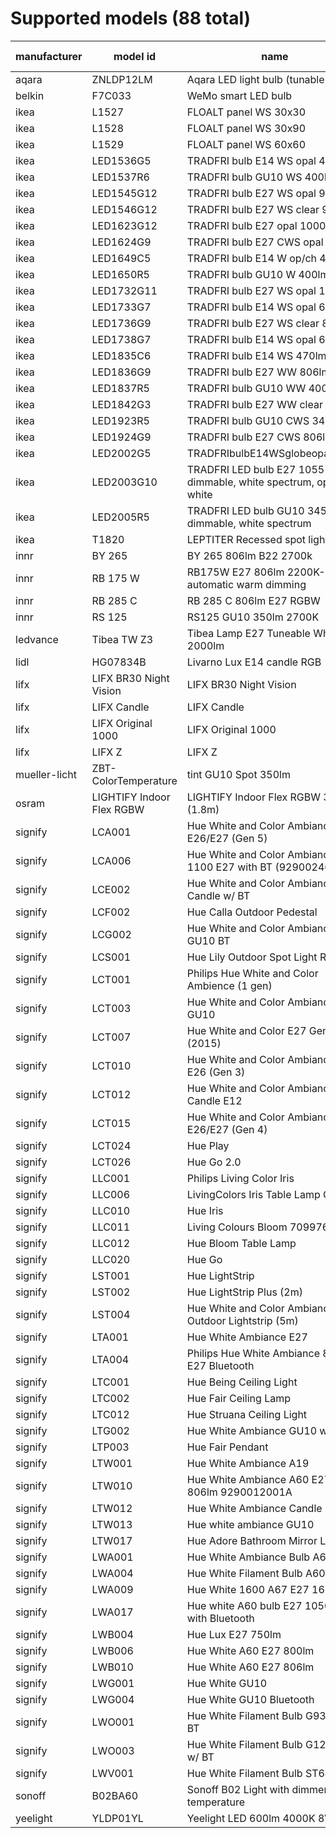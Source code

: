 # Supported models (88 total)
|manufacturer |        model id         |                                name                                 |calculation modes| color modes |
|-------------|-------------------------|---------------------------------------------------------------------|-----------------|-------------|
|aqara        |ZNLDP12LM                |Aqara LED light bulb (tunable white)                                 |lut              |color_temp   |
|belkin       |F7C033                   |WeMo smart LED bulb                                                  |lut              |brightness   |
|ikea         |L1527                    |FLOALT panel WS 30x30                                                |lut              |color_temp   |
|ikea         |L1528                    |FLOALT panel WS 30x90                                                |lut              |color_temp   |
|ikea         |L1529                    |FLOALT panel WS 60x60                                                |lut              |color_temp   |
|ikea         |LED1536G5                |TRADFRI bulb E14 WS opal 400lm                                       |lut              |color_temp   |
|ikea         |LED1537R6                |TRADFRI bulb GU10 WS 400lm                                           |lut              |color_temp   |
|ikea         |LED1545G12               |TRADFRI bulb E27 WS opal 980lm                                       |lut              |color_temp   |
|ikea         |LED1546G12               |TRADFRI bulb E27 WS clear 950lm                                      |lut              |color_temp   |
|ikea         |LED1623G12               |TRADFRI bulb E27 opal 1000lm                                         |lut              |brightness   |
|ikea         |LED1624G9                |TRADFRI bulb E27 CWS opal 600lm                                      |lut              |color_temp,hs|
|ikea         |LED1649C5                |TRADFRI bulb E14 W op/ch 400lm                                       |lut              |brightness   |
|ikea         |LED1650R5                |TRADFRI bulb GU10 W 400lm                                            |lut              |brightness   |
|ikea         |LED1732G11               |TRADFRI bulb E27 WS opal 1000lm                                      |lut              |color_temp   |
|ikea         |LED1733G7                |TRADFRI bulb E14 WS opal 600lm                                       |lut              |color_temp   |
|ikea         |LED1736G9                |TRADFRI bulb E27 WS clear 806lm                                      |lut              |color_temp   |
|ikea         |LED1738G7                |TRADFRI bulb E14 WS opal 600lm                                       |lut              |color_temp   |
|ikea         |LED1835C6                |TRADFRI bulb E14 WS 470lm                                            |lut              |color_temp   |
|ikea         |LED1836G9                |TRADFRI bulb E27 WW 806lm                                            |lut              |brightness   |
|ikea         |LED1837R5                |TRADFRI bulb GU10 WW 400lm                                           |lut              |brightness   |
|ikea         |LED1842G3                |TRADFRI bulb E27 WW clear 250lm                                      |lut              |brightness   |
|ikea         |LED1923R5                |TRADFRI bulb GU10 CWS 345lm                                          |lut              |color_temp,hs|
|ikea         |LED1924G9                |TRADFRI bulb E27 CWS 806lm                                           |lut              |color_temp,hs|
|ikea         |LED2002G5                |TRADFRIbulbE14WSglobeopal470lm                                       |lut              |color_temp   |
|ikea         |LED2003G10               |TRADFRI LED bulb E27 1055 lumen, dimmable, white spectrum, opal white|lut              |color_temp   |
|ikea         |LED2005R5                |TRADFRI LED bulb GU10 345 lumen, dimmable, white spectrum            |lut              |color_temp   |
|ikea         |T1820                    |LEPTITER Recessed spot light                                         |lut              |color_temp   |
|innr         |BY 265                   |BY 265 806lm B22 2700k                                               |lut              |brightness   |
|innr         |RB 175 W                 |RB175W E27 806lm 2200K-2700K automatic warm dimming                  |lut              |brightness   |
|innr         |RB 285 C                 |RB 285 C 806lm E27 RGBW                                              |lut              |color_temp,hs|
|innr         |RS 125                   |RS125 GU10 350lm 2700K                                               |lut              |brightness   |
|ledvance     |Tibea TW Z3              |Tibea Lamp E27 Tuneable White 2000lm                                 |lut              |color_temp   |
|lidl         |HG07834B                 |Livarno Lux E14 candle RGB                                           |lut              |color_temp,hs|
|lifx         |LIFX BR30 Night Vision   |LIFX BR30 Night Vision                                               |lut              |color_temp,hs|
|lifx         |LIFX Candle              |LIFX Candle                                                          |lut              |color_temp,hs|
|lifx         |LIFX Original 1000       |LIFX Original 1000                                                   |lut              |color_temp,hs|
|lifx         |LIFX Z                   |LIFX Z                                                               |lut              |color_temp,hs|
|mueller-licht|ZBT-ColorTemperature     |tint GU10 Spot 350lm                                                 |lut              |color_temp   |
|osram        |LIGHTIFY Indoor Flex RGBW|LIGHTIFY Indoor Flex RGBW 3P (1.8m)                                  |lut              |color_temp,hs|
|signify      |LCA001                   |Hue White and Color Ambiance A19 E26/E27 (Gen 5)                     |lut              |color_temp,hs|
|signify      |LCA006                   |Hue White and Color Ambiance 1100 E27 with BT (9290024688)           |lut              |color_temp,hs|
|signify      |LCE002                   |Hue White and Color Ambiance E14 Candle w/ BT                        |lut              |color_temp,hs|
|signify      |LCF002                   |Hue Calla Outdoor Pedestal                                           |lut              |color_temp,hs|
|signify      |LCG002                   |Hue White and Color Ambiance GU10 BT                                 |lut              |color_temp,hs|
|signify      |LCS001                   |Hue Lily Outdoor Spot Light RGBCCT                                   |lut              |color_temp,hs|
|signify      |LCT001                   |Philips Hue White and Color Ambience (1 gen)                         |lut              |color_temp,hs|
|signify      |LCT003                   |Hue White and Color Ambiance Spot GU10                               |lut              |color_temp,hs|
|signify      |LCT007                   |Hue White and Color E27 Gen2 (2015)                                  |lut              |color_temp,hs|
|signify      |LCT010                   |Hue White and Color Ambiance A19 E26 (Gen 3)                         |lut              |color_temp,hs|
|signify      |LCT012                   |Hue White and Color Ambiance Candle E12                              |lut              |color_temp,hs|
|signify      |LCT015                   |Hue White and Color Ambiance A19 E26/E27 (Gen 4)                     |lut              |color_temp,hs|
|signify      |LCT024                   |Hue Play                                                             |lut              |color_temp,hs|
|signify      |LCT026                   |Hue Go 2.0                                                           |lut              |color_temp,hs|
|signify      |LLC001                   |Philips Living Color Iris                                            |lut              |hs           |
|signify      |LLC006                   |LivingColors Iris Table Lamp Gen3                                    |lut              |brightness,hs|
|signify      |LLC010                   |Hue Iris                                                             |lut              |hs           |
|signify      |LLC011                   |Living Colours Bloom 7099760PH                                       |lut              |hs           |
|signify      |LLC012                   |Hue Bloom Table Lamp                                                 |lut              |hs           |
|signify      |LLC020                   |Hue Go                                                               |lut              |color_temp,hs|
|signify      |LST001                   |Hue LightStrip                                                       |lut              |hs           |
|signify      |LST002                   |Hue LightStrip Plus (2m)                                             |lut              |color_temp,hs|
|signify      |LST004                   |Hue White and Color Ambiance LED Outdoor Lightstrip (5m)             |lut              |color_temp,hs|
|signify      |LTA001                   |Hue White Ambiance E27                                               |lut              |color_temp   |
|signify      |LTA004                   |Philips Hue White Ambiance 800 E27 Bluetooth                         |lut              |color_temp   |
|signify      |LTC001                   |Hue Being Ceiling Light                                              |lut              |color_temp   |
|signify      |LTC002                   |Hue Fair Ceiling Lamp                                                |lut              |color_temp   |
|signify      |LTC012                   |Hue Struana Ceiling Light                                            |lut              |color_temp   |
|signify      |LTG002                   |Hue White Ambiance GU10 w/ BT                                        |lut              |color_temp   |
|signify      |LTP003                   |Hue Fair Pendant                                                     |lut              |color_temp   |
|signify      |LTW001                   |Hue White Ambiance A19                                               |lut              |color_temp   |
|signify      |LTW010                   |Hue White Ambiance A60 E27 806lm 9290012001A                         |lut              |color_temp   |
|signify      |LTW012                   | Hue White Ambiance Candle E14                                       |lut              |color_temp   |
|signify      |LTW013                   |Hue white ambiance GU10                                              |lut              |color_temp   |
|signify      |LTW017                   |Hue Adore Bathroom Mirror Light                                      |lut              |color_temp   |
|signify      |LWA001                   |Hue White Ambiance Bulb A60 E27                                      |lut              |brightness   |
|signify      |LWA004                   |Hue White Filament Bulb A60 E27                                      |lut              |brightness   |
|signify      |LWA009                   |Hue White 1600 A67 E27 1600lm                                        |lut              |brightness   |
|signify      |LWA017                   |Hue white A60 bulb E27 1050lm with Bluetooth                         |lut              |brightness   |
|signify      |LWB004                   |Hue Lux E27 750lm                                                    |lut              |brightness   |
|signify      |LWB006                   |Hue White A60 E27 800lm                                              |lut              |brightness   |
|signify      |LWB010                   |Hue White A60 E27 806lm                                              |lut              |brightness   |
|signify      |LWG001                   |Hue White GU10                                                       |lut              |brightness   |
|signify      |LWG004                   |Hue White GU10 Bluetooth                                             |lut              |brightness   |
|signify      |LWO001                   |Hue White Filament Bulb G93 E27 w/ BT                                |lut              |brightness   |
|signify      |LWO003                   |Hue White Filament Bulb G125 E27 w/ BT                               |lut              |brightness   |
|signify      |LWV001                   |Hue White Filament Bulb ST64 E27                                     |lut              |brightness   |
|sonoff       |B02BA60                  |Sonoff B02 Light with dimmer and temperature                         |lut              |color_temp   |
|yeelight     |YLDP01YL                 |Yeelight LED 600lm 4000K 8W WiFi                                     |lut              |brightness   |
